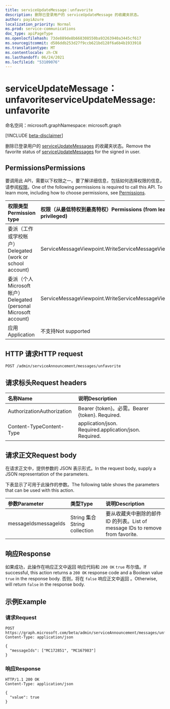 ```yaml
---
title: serviceUpdateMessage：unfavorite
description: 删除已登录用户的 serviceUpdateMessage 的收藏夹状态。
author: payiAzure
localization_priority: Normal
ms.prod: service-communications
doc_type: apiPageType
ms.openlocfilehash: 73de889de8b668308550ba93263940a3445cf617
ms.sourcegitcommit: d586ddb253d27f9ccb621bd128f6a6b4b1933918
ms.translationtype: MT
ms.contentlocale: zh-CN
ms.lasthandoff: 06/24/2021
ms.locfileid: "53109076"
---
```

# <a name="serviceupdatemessage-unfavorite"></a><span data-ttu-id="6e6a6-103">serviceUpdateMessage：unfavorite</span><span class="sxs-lookup"><span data-stu-id="6e6a6-103">serviceUpdateMessage: unfavorite</span></span>
<span data-ttu-id="6e6a6-104">命名空间：microsoft.graph</span><span class="sxs-lookup"><span data-stu-id="6e6a6-104">Namespace: microsoft.graph</span></span>

[!INCLUDE [beta-disclaimer](../../includes/beta-disclaimer.md)]

<span data-ttu-id="6e6a6-105">删除已登录用户的 [serviceUpdateMessages](../resources/serviceupdatemessage.md) 的收藏夹状态。</span><span class="sxs-lookup"><span data-stu-id="6e6a6-105">Remove the favorite status of [serviceUpdateMessages](../resources/serviceupdatemessage.md) for the signed in user.</span></span>

## <a name="permissions"></a><span data-ttu-id="6e6a6-106">Permissions</span><span class="sxs-lookup"><span data-stu-id="6e6a6-106">Permissions</span></span>
<span data-ttu-id="6e6a6-p101">要调用此 API，需要以下权限之一。要了解详细信息，包括如何选择权限的信息，请参阅[权限](/graph/permissions-reference)。</span><span class="sxs-lookup"><span data-stu-id="6e6a6-p101">One of the following permissions is required to call this API. To learn more, including how to choose permissions, see [Permissions](/graph/permissions-reference).</span></span>

|<span data-ttu-id="6e6a6-109">权限类型</span><span class="sxs-lookup"><span data-stu-id="6e6a6-109">Permission type</span></span>|<span data-ttu-id="6e6a6-110">权限（从最低特权到最高特权）</span><span class="sxs-lookup"><span data-stu-id="6e6a6-110">Permissions (from least to most privileged)</span></span>|
|:---|:---|
|<span data-ttu-id="6e6a6-111">委派（工作或学校帐户）</span><span class="sxs-lookup"><span data-stu-id="6e6a6-111">Delegated (work or school account)</span></span>|<span data-ttu-id="6e6a6-112">ServiceMessageViewpoint.Write</span><span class="sxs-lookup"><span data-stu-id="6e6a6-112">ServiceMessageViewpoint.Write</span></span>|
|<span data-ttu-id="6e6a6-113">委派（个人 Microsoft 帐户）</span><span class="sxs-lookup"><span data-stu-id="6e6a6-113">Delegated (personal Microsoft account)</span></span>|<span data-ttu-id="6e6a6-114">ServiceMessageViewpoint.Write</span><span class="sxs-lookup"><span data-stu-id="6e6a6-114">ServiceMessageViewpoint.Write</span></span>|
|<span data-ttu-id="6e6a6-115">应用</span><span class="sxs-lookup"><span data-stu-id="6e6a6-115">Application</span></span>|<span data-ttu-id="6e6a6-116">不支持</span><span class="sxs-lookup"><span data-stu-id="6e6a6-116">Not supported</span></span>|

## <a name="http-request"></a><span data-ttu-id="6e6a6-117">HTTP 请求</span><span class="sxs-lookup"><span data-stu-id="6e6a6-117">HTTP request</span></span>

<!-- {
  "blockType": "ignored"
}
-->
``` http
POST /admin/serviceAnnouncement/messages/unfavorite
```

## <a name="request-headers"></a><span data-ttu-id="6e6a6-118">请求标头</span><span class="sxs-lookup"><span data-stu-id="6e6a6-118">Request headers</span></span>
|<span data-ttu-id="6e6a6-119">名称</span><span class="sxs-lookup"><span data-stu-id="6e6a6-119">Name</span></span>|<span data-ttu-id="6e6a6-120">说明</span><span class="sxs-lookup"><span data-stu-id="6e6a6-120">Description</span></span>|
|:---|:---|
|<span data-ttu-id="6e6a6-121">Authorization</span><span class="sxs-lookup"><span data-stu-id="6e6a6-121">Authorization</span></span>|<span data-ttu-id="6e6a6-p102">Bearer {token}。必需。</span><span class="sxs-lookup"><span data-stu-id="6e6a6-p102">Bearer {token}. Required.</span></span>|
|<span data-ttu-id="6e6a6-124">Content-Type</span><span class="sxs-lookup"><span data-stu-id="6e6a6-124">Content-Type</span></span>|<span data-ttu-id="6e6a6-p103">application/json. Required.</span><span class="sxs-lookup"><span data-stu-id="6e6a6-p103">application/json. Required.</span></span>|

## <a name="request-body"></a><span data-ttu-id="6e6a6-127">请求正文</span><span class="sxs-lookup"><span data-stu-id="6e6a6-127">Request body</span></span>
<span data-ttu-id="6e6a6-128">在请求正文中，提供参数的 JSON 表示形式。</span><span class="sxs-lookup"><span data-stu-id="6e6a6-128">In the request body, supply a JSON representation of the parameters.</span></span>

<span data-ttu-id="6e6a6-129">下表显示了可用于此操作的参数。</span><span class="sxs-lookup"><span data-stu-id="6e6a6-129">The following table shows the parameters that can be used with this action.</span></span>

|<span data-ttu-id="6e6a6-130">参数</span><span class="sxs-lookup"><span data-stu-id="6e6a6-130">Parameter</span></span>|<span data-ttu-id="6e6a6-131">类型</span><span class="sxs-lookup"><span data-stu-id="6e6a6-131">Type</span></span>|<span data-ttu-id="6e6a6-132">说明</span><span class="sxs-lookup"><span data-stu-id="6e6a6-132">Description</span></span>|
|:---|:---|:---|
|<span data-ttu-id="6e6a6-133">messageIds</span><span class="sxs-lookup"><span data-stu-id="6e6a6-133">messageIds</span></span>|<span data-ttu-id="6e6a6-134">String 集合</span><span class="sxs-lookup"><span data-stu-id="6e6a6-134">String collection</span></span>|<span data-ttu-id="6e6a6-135">要从收藏夹中删除的邮件 ID 的列表。</span><span class="sxs-lookup"><span data-stu-id="6e6a6-135">List of message IDs to remove from favorite.</span></span>|

## <a name="response"></a><span data-ttu-id="6e6a6-136">响应</span><span class="sxs-lookup"><span data-stu-id="6e6a6-136">Response</span></span>

<span data-ttu-id="6e6a6-137">如果成功，此操作在响应正文中返回 响应代码和 `200 OK` `true` 布尔值。</span><span class="sxs-lookup"><span data-stu-id="6e6a6-137">If successful, this action returns a `200 OK` response code and a Boolean value `true` in the response body.</span></span> <span data-ttu-id="6e6a6-138">否则，将在 `false` 响应正文中返回 。</span><span class="sxs-lookup"><span data-stu-id="6e6a6-138">Otherwise, will return `false` in the response body.</span></span>

## <a name="example"></a><span data-ttu-id="6e6a6-139">示例</span><span class="sxs-lookup"><span data-stu-id="6e6a6-139">Example</span></span>

### <a name="request"></a><span data-ttu-id="6e6a6-140">请求</span><span class="sxs-lookup"><span data-stu-id="6e6a6-140">Request</span></span>
<!-- {
  "blockType": "request",
  "name": "serviceupdatemessage_unfavorite"
}
-->
``` http
POST https://graph.microsoft.com/beta/admin/serviceAnnouncement/messages/unfavorite
Content-Type: application/json

{
  "messageIds": ["MC172851", "MC167983"]
}
```

### <a name="response"></a><span data-ttu-id="6e6a6-141">响应</span><span class="sxs-lookup"><span data-stu-id="6e6a6-141">Response</span></span>
<!-- {
  "blockType": "response",
  "truncated": true,
  "@odata.type": "string"
}
-->
``` http
HTTP/1.1 200 OK
Content-Type: application/json

{
  "value": true
}
```